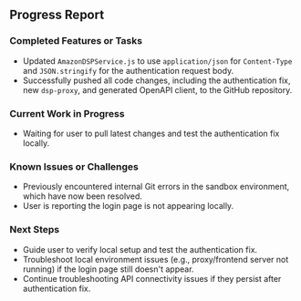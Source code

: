 ## Progress Report

### Completed Features or Tasks
- Updated `AmazonDSPService.js` to use `application/json` for `Content-Type` and `JSON.stringify` for the authentication request body.
- Successfully pushed all code changes, including the authentication fix, new `dsp-proxy`, and generated OpenAPI client, to the GitHub repository.

### Current Work in Progress
- Waiting for user to pull latest changes and test the authentication fix locally.

### Known Issues or Challenges
- Previously encountered internal Git errors in the sandbox environment, which have now been resolved.
- User is reporting the login page is not appearing locally.

### Next Steps
- Guide user to verify local setup and test the authentication fix.
- Troubleshoot local environment issues (e.g., proxy/frontend server not running) if the login page still doesn't appear.
- Continue troubleshooting API connectivity issues if they persist after authentication fix.


